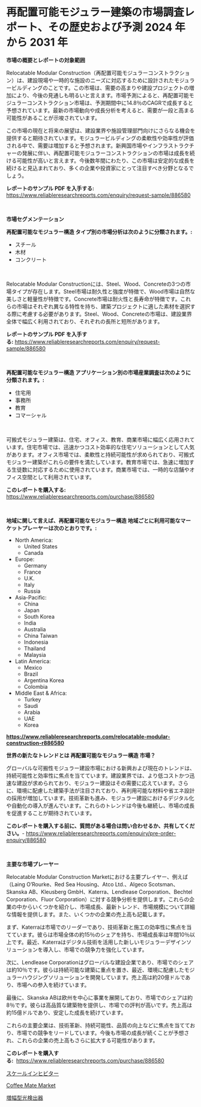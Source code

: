 <p><h1>再配置可能モジュラー建築の市場調査レポート、その歴史および予測 2024 年から 2031 年</h1></p><p><strong>市場の概要とレポートの対象範囲</strong></p>
<p><p>Relocatable Modular Construction（再配置可能モジュラーコンストラクション）は、建設現場や一時的な施設のニーズに対応するために設計されたモジュラービルディングのことです。この市場は、需要の高まりや建設プロジェクトの増加により、今後の見通しも明るいと言えます。市場予測によると、再配置可能モジュラーコンストラクション市場は、予測期間中に14.8％のCAGRで成長すると予想されています。最新の市場動向や成長分析を考えると、需要が一段と高まる可能性があることが示唆されています。</p><p>この市場の現在と将来の展望は、建設業界や施設管理部門向けにさらなる機会を提供すると期待されています。モジュラービルディングの柔軟性や効率性が評価される中で、需要は増加すると予想されます。新興国市場やインフラストラクチャーの発展に伴い、再配置可能モジュラーコンストラクションの市場は成長を続ける可能性が高いと言えます。今後数年間にわたり、この市場は安定的な成長を続けると見込まれており、多くの企業や投資家にとって注目すべき分野となるでしょう。</p></p>
<p><strong>レポートのサンプル PDF を入手する:</strong> <a href="https://www.reliableresearchreports.com/enquiry/request-sample/886580">https://www.reliableresearchreports.com/enquiry/request-sample/886580</a></p>
<p>&nbsp;</p>
<p><strong>市場セグメンテーション</strong></p>
<p><strong>再配置可能なモジュラー構造 タイプ別の市場分析は次のように分類されます。:</strong></p>
<p><ul><li>スチール</li><li>木材</li><li>コンクリート</li></ul></p>
<p>&nbsp;</p>
<p><p>Relocatable Modular Constructionには、Steel、Wood、Concreteの3つの市場タイプが存在します。Steel市場は耐久性と強度が特徴で、Wood市場は自然な美しさと軽量性が特徴です。Concrete市場は耐火性と長寿命が特徴です。これらの市場はそれぞれ異なる特性を持ち、建築プロジェクトに適した素材を選択する際に考慮する必要があります。Steel、Wood、Concreteの市場は、建設業界全体で幅広く利用されており、それぞれの長所と短所があります。</p></p>
<p><strong>レポートのサンプル PDF を入手する:</strong>&nbsp;<a href="https://www.reliableresearchreports.com/enquiry/request-sample/886580">https://www.reliableresearchreports.com/enquiry/request-sample/886580</a></p>
<p>&nbsp;</p>
<p><strong> 再配置可能なモジュラー構造 アプリケーション別の市場産業調査は次のように分類されます。:</strong></p>
<p><ul><li>住宅用</li><li>事務所</li><li>教育</li><li>コマーシャル</li></ul></p>
<p>&nbsp;</p>
<p><p>可搬式モジュラー建築は、住宅、オフィス、教育、商業市場に幅広く応用されています。住宅市場では、迅速かつコスト効率的な住宅ソリューションとして人気があります。オフィス市場では、柔軟性と持続可能性が求められており、可搬式モジュラー建築がこれらの要件を満たしています。教育市場では、急速に増加する生徒数に対応するために使用されています。商業市場では、一時的な店舗やオフィス空間として利用されています。</p></p>
<p><strong>このレポートを購入する:</strong>&nbsp; <a href="https://www.reliableresearchreports.com/purchase/886580">https://www.reliableresearchreports.com/purchase/886580</a></p>
<p>&nbsp;</p>
<p><strong>地域に関して言えば、再配置可能なモジュラー構造 地域ごとに利用可能なマーケットプレーヤーは次のとおりです。:</strong></p>
<p><ul>
    <li>
        North America:
        <ul>
            <li>United States</li>
            <li>Canada</li>
        </ul>
    </li>
    <li>
        Europe:
        <ul>
            <li>Germany</li>
            <li>France</li>
            <li>U.K.</li>
            <li>Italy</li>
            <li>Russia</li>
        </ul>
    </li>
    <li>
        Asia-Pacific:
        <ul>
            <li>China</li>
            <li>Japan</li>
            <li>South Korea</li>
            <li>India</li>
            <li>Australia</li>
            <li>China Taiwan</li>
            <li>Indonesia</li>
            <li>Thailand</li>
            <li>Malaysia</li>
        </ul>
    </li>
    <li>
        Latin America:
        <ul>
            <li>Mexico</li>
            <li>Brazil</li>
            <li>Argentina Korea</li>
            <li>Colombia</li>
        </ul>
    </li>
    <li>
        Middle East & Africa:
        <ul>
            <li>Turkey</li>
            <li>Saudi</li>
            <li>Arabia</li>
            <li>UAE</li>
            <li>Korea</li>
        </ul>
    </li>
    </ul></p>
<p><strong><a href="https://www.reliableresearchreports.com/relocatable-modular-construction-r886580">https://www.reliableresearchreports.com/relocatable-modular-construction-r886580</a></strong>&nbsp;</p>
<p><strong>世界の新たなトレンドとは 再配置可能なモジュラー構造 市場？</strong></p>
<p><p>グローバルな可搬性モジュラー建設市場における新興および現在のトレンドは、持続可能性と効率性に焦点を当てています。建設業界では、より低コストかつ迅速な建設が求められており、モジュラー建設はその需要に応えています。さらに、環境に配慮した建築手法が注目されており、再利用可能な材料や省エネ設計の採用が増加しています。技術革新も進み、モジュラー建設におけるデジタル化や自動化の導入が進んでいます。これらのトレンドは今後も継続し、市場の成長を促進することが期待されています。</p></p>
<p><strong>このレポートを購入する前に、質問がある場合は問い合わせるか、共有してください。</strong>- <a href="https://www.reliableresearchreports.com/enquiry/pre-order-enquiry/886580">https://www.reliableresearchreports.com/enquiry/pre-order-enquiry/886580</a></p>
<p>&nbsp;</p>
<p><strong>主要な市場プレーヤー</strong></p>
<p><p>Relocatable Modular Construction Marketにおける主要プレイヤー、例えば（Laing O’Rourke、Red Sea Housing、Atco Ltd.、Algeco Scotsman、Skanska AB、Kleusberg GmbH、Katerra、Lendlease Corporation、Bechtel Corporation、Fluor Corporation）に対する競争分析を提供します。これらの企業の中からいくつかを紹介し、市場成長、最新トレンド、市場規模について詳細な情報を提供します。また、いくつかの企業の売上高も記載します。</p><p>まず、Katerraは市場でのリーダーであり、技術革新と施工の効率性に焦点を当てています。彼らは市場全体の約15％のシェアを持ち、市場成長率は年間10％以上です。最近、Katerraはデジタル技術を活用した新しいモジュラーデザインソリューションを導入し、市場での競争力を強化しています。</p><p>次に、Lendlease Corporationはグローバルな建設企業であり、市場でのシェアは約10％です。彼らは持続可能な建築に重点を置き、最近、環境に配慮したモジュラーハウジングソリューションを開発しています。売上高は約20億ドルであり、市場への参入を続けています。</p><p>最後に、Skanska ABは欧州を中心に事業を展開しており、市場でのシェアは約8％です。彼らは高品質な建築物を提供し、市場での評判が高いです。売上高は約15億ドルであり、安定した成長を続けています。</p><p>これらの主要企業は、技術革新、持続可能性、品質の向上などに焦点を当てており、市場での競争をリードしています。今後も市場の成長が続くことが予想され、これらの企業の売上高もさらに拡大する可能性があります。</p></p>
<p><strong>このレポートを購入する:</strong>&nbsp;&nbsp;<a href="https://www.reliableresearchreports.com/purchase/886580">https://www.reliableresearchreports.com/purchase/886580</a></p>
<p><p><a href="https://medium.com/@bonniehoppe1/%E3%82%B9%E3%82%B1%E3%83%BC%E3%83%AB%E6%8A%91%E5%88%B6%E5%89%A4%E5%B8%82%E5%A0%B4-%E7%A8%AE%E9%A1%9E-%E7%94%A8%E9%80%94-%E5%9C%B0%E7%90%86%E3%81%AB%E3%82%88%E3%82%8B%E5%8C%85%E6%8B%AC%E7%9A%84%E8%A9%95%E4%BE%A1-61fffffbf2b1">スケールインヒビター</a></p><p><a href="https://github.com/JameTravis/Market-Research-Report-List-4/blob/main/coffee-mate-market.md">Coffee Mate Market</a></p><p><a href="https://medium.com/@trevawiszk20231/%E5%A2%97%E5%B9%85%E3%81%95%E3%82%8C%E3%81%9F%E3%83%95%E3%82%A9%E3%83%88%E3%83%87%E3%82%A3%E3%83%86%E3%82%AF%E3%82%BF%E3%83%BC%E5%B8%82%E5%A0%B4%E5%B1%95%E6%9C%9B-%E6%A5%AD%E7%95%8C%E6%A6%82%E8%A6%81%E3%81%A8%E4%BA%88%E6%B8%AC-2024%E5%B9%B4%E3%81%8B%E3%82%892031%E5%B9%B4-82a6df29a934">増幅型光検出器</a></p></p>